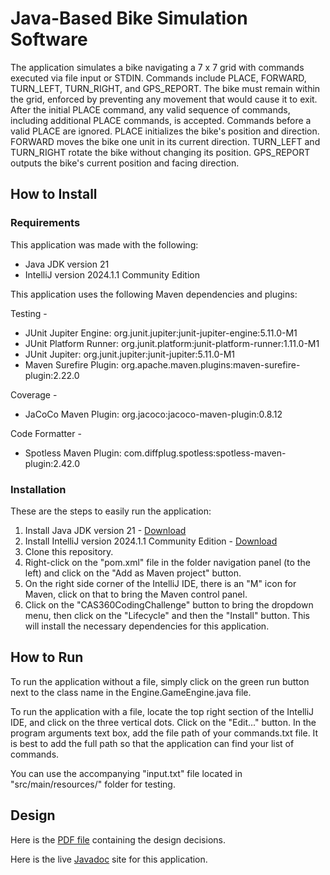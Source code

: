 # Java-Based Bike Simulation Software
The application simulates a bike navigating a 7 x 7 grid with commands executed via file input or STDIN. Commands include PLACE, FORWARD, TURN_LEFT, TURN_RIGHT, and GPS_REPORT. The bike must remain within the grid, enforced by preventing any movement that would cause it to exit. After the initial PLACE command, any valid sequence of commands, including additional PLACE commands, is accepted. Commands before a valid PLACE are ignored. PLACE initializes the bike's position and direction. FORWARD moves the bike one unit in its current direction. TURN_LEFT and TURN_RIGHT rotate the bike without changing its position. GPS_REPORT outputs the bike's current position and facing direction.

## How to Install
### Requirements
This application was made with the following:
* Java JDK version 21
* IntelliJ version 2024.1.1 Community Edition

This application uses the following Maven dependencies and plugins:

Testing -
* JUnit Jupiter Engine: org.junit.jupiter:junit-jupiter-engine:5.11.0-M1
* JUnit Platform Runner: org.junit.platform:junit-platform-runner:1.11.0-M1
* JUnit Jupiter: org.junit.jupiter:junit-jupiter:5.11.0-M1
* Maven Surefire Plugin: org.apache.maven.plugins:maven-surefire-plugin:2.22.0

Coverage -
* JaCoCo Maven Plugin: org.jacoco:jacoco-maven-plugin:0.8.12

Code Formatter -
* Spotless Maven Plugin: com.diffplug.spotless:spotless-maven-plugin:2.42.0

### Installation
These are the steps to easily run the application:
1. Install Java JDK version 21 - [Download](https://www.oracle.com/au/java/technologies/downloads/)
2. Install IntelliJ version 2024.1.1 Community Edition - [Download](https://www.jetbrains.com/idea/download/?section=windows)
3. Clone this repository.
4. Right-click on the "pom.xml" file in the folder navigation panel (to the left) and click on the "Add as Maven project" button.
5. On the right side corner of the IntelliJ IDE, there is an "M" icon for Maven, click on that to bring the Maven control panel.
6. Click on the "CAS360CodingChallenge" button to bring the dropdown menu, then click on the "Lifecycle" and then the "Install" button. This will install the necessary dependencies for this application.

## How to Run
To run the application without a file, simply click on the green run button next to the class name in the Engine.GameEngine.java file.

To run the application with a file, locate the top right section of the IntelliJ IDE, and click on the three vertical dots. Click on the "Edit..." button. In the program arguments text box, add the file path of your commands.txt file. It is best to add the full path so that the application can find your list of commands.

You can use the accompanying "input.txt" file located in "src/main/resources/" folder for testing.

## Design
Here is the [PDF file](CAS360CodingChallenge_Design_Documentation.pdf) containing the design decisions.

Here is the live [Javadoc](https://mushi333.github.io/CAS360CodingChallenge/) site for this application.